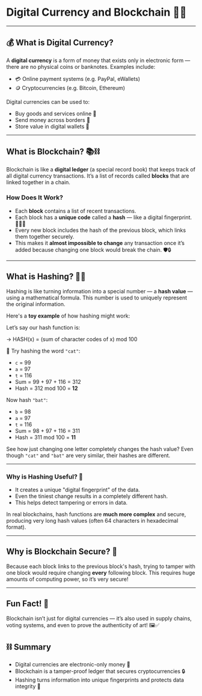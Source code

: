 # Digital Currency and Blockchain 💸🔗

---

## 💰 What is Digital Currency?

A **digital currency** is a form of money that exists only in electronic form — there are no physical coins or banknotes. Examples include:

- 💳 Online payment systems (e.g. PayPal, eWallets)
- 🪙 Cryptocurrencies (e.g. Bitcoin, Ethereum)

Digital currencies can be used to:

- Buy goods and services online 🛒
- Send money across borders 💸
- Store value in digital wallets 📲

---

## What is Blockchain? 📚⛓️

Blockchain is like a **digital ledger** (a special record book) that keeps track of all digital currency transactions. It’s a list of records called **blocks** that are linked together in a chain.

### How Does It Work?

- Each **block** contains a list of recent transactions.
- Each block has a **unique code** called a **hash** — like a digital fingerprint. 🕵️‍♂️✨
- Every new block includes the hash of the previous block, which links them together securely.  
- This makes it **almost impossible to change** any transaction once it’s added because changing one block would break the chain. 🛡️🔒

---

## What is Hashing? 🔢🔐

Hashing is like turning information into a special number — a **hash value** — using a mathematical formula. This number is used to uniquely represent the original information.

Here's a **toy example** of how hashing might work:

Let’s say our hash function is:

-> HASH(x) = (sum of character codes of x) mod 100


🧪 Try hashing the word `"cat"`:

- `c` = 99  
- `a` = 97  
- `t` = 116  
- Sum = 99 + 97 + 116 = 312  
- Hash = 312 mod 100 = **12**

Now hash `"bat"`:

- `b` = 98  
- `a` = 97  
- `t` = 116  
- Sum = 98 + 97 + 116 = 311  
- Hash = 311 mod 100 = **11**

See how just changing one letter completely changes the hash value? Even though `"cat"` and `"bat"` are very similar, their hashes are different.

---

### Why is Hashing Useful? 🔐

- It creates a unique "digital fingerprint" of the data.
- Even the tiniest change results in a completely different hash.
- This helps detect tampering or errors in data.

In real blockchains, hash functions are **much more complex** and secure, producing very long hash values (often 64 characters in hexadecimal format).


---

## Why is Blockchain Secure? 🔐

Because each block links to the previous block's hash, trying to tamper with one block would require changing **every** following block. This requires huge amounts of computing power, so it’s very secure!

---

## Fun Fact! 🎉

Blockchain isn’t just for digital currencies — it’s also used in supply chains, voting systems, and even to prove the authenticity of art! 🖼️✅

## ⛓️ Summary

- Digital currencies are electronic-only money 💸
- Blockchain is a tamper-proof ledger that secures cryptocurrencies 🔒
- Hashing turns information into unique fingerprints and protects data integrity 🧬

